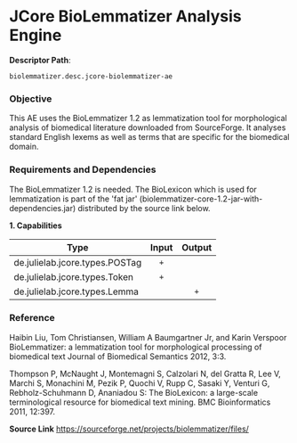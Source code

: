 # JCore BioLemmatizer Analysis Engine

**Descriptor Path**:
```
biolemmatizer.desc.jcore-biolemmatizer-ae
```

### Objective
This AE uses the BioLemmatizer 1.2 as lemmatization tool for morphological analysis of biomedical 
literature downloaded from SourceForge. It analyses standard English lexems as well as 
terms that are specific for the biomedical domain.  


### Requirements and Dependencies  
The BioLemmatizer 1.2 is needed. The BioLexicon which is used for lemmatization is part of the 
'fat jar' (biolemmatizer-core-1.2-jar-with-dependencies.jar) distributed by the source link below.


**1. Capabilities**

| Type | Input | Output |
|------|:-----:|:------:|
| de.julielab.jcore.types.POSTag | `+` |  |
| de.julielab.jcore.types.Token | `+` |  |
| de.julielab.jcore.types.Lemma |  | `+` |


### Reference

Haibin Liu, Tom Christiansen, William A Baumgartner Jr, and Karin Verspoor 
BioLemmatizer: a lemmatization tool for morphological processing of 
biomedical text Journal of Biomedical Semantics 2012, 3:3.

Thompson P, McNaught J, Montemagni S, Calzolari N, del Gratta R, 
Lee V, Marchi S, Monachini M, Pezik P, Quochi V, Rupp C, Sasaki Y, 
Venturi G, Rebholz-Schuhmann D, Ananiadou S: The BioLexicon: 
a large-scale terminological resource for biomedical text mining. 
BMC Bioinformatics 2011, 12:397.


**Source Link**
https://sourceforge.net/projects/biolemmatizer/files/